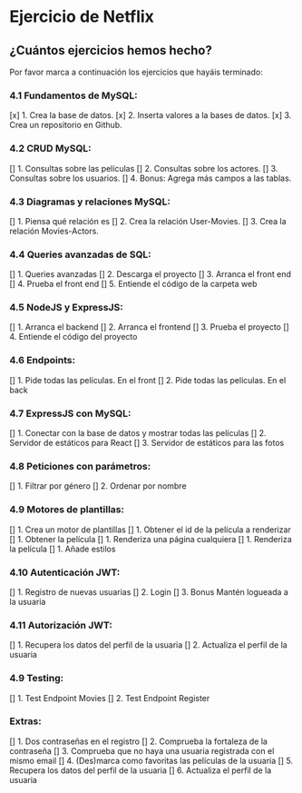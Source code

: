 # Ejercicio de Netflix

## ¿Cuántos ejercicios hemos hecho?

Por favor marca a continuación los ejercicios que hayáis terminado:

### 4.1 Fundamentos de MySQL:

[x] 1. Crea la base de datos.
[x] 2. Inserta valores a la bases de datos.
[x] 3. Crea un repositorio en Github.

### 4.2 CRUD MySQL:

[] 1. Consultas sobre las películas
[] 2. Consultas sobre los actores.
[] 3. Consultas sobre los usuarios.
[] 4. Bonus: Agrega más campos a las tablas.

### 4.3 Diagramas y relaciones MySQL:

[] 1. Piensa qué relación es
[] 2. Crea la relación User-Movies.
[] 3. Crea la relación Movies-Actors.

### 4.4 Queries avanzadas de SQL:

[] 1. Queries avanzadas
[] 2. Descarga el proyecto
[] 3. Arranca el front end
[] 4. Prueba el front end
[] 5. Entiende el código de la carpeta web

### 4.5 NodeJS y ExpressJS:

[] 1. Arranca el backend
[] 2. Arranca el frontend
[] 3. Prueba el proyecto
[] 4. Entiende el código del proyecto

### 4.6 Endpoints:

[] 1. Pide todas las películas. En el front
[] 2. Pide todas las películas. En el back

### 4.7 ExpressJS con MySQL:

[] 1. Conectar con la base de datos y mostrar todas las películas
[] 2. Servidor de estáticos para React
[] 3. Servidor de estáticos para las fotos

### 4.8 Peticiones con parámetros:

[] 1. Filtrar por género
[] 2. Ordenar por nombre

### 4.9 Motores de plantillas:

[] 1. Crea un motor de plantillas
[] 1. Obtener el id de la película a renderizar
[] 1. Obtener la película
[] 1. Renderiza una página cualquiera
[] 1. Renderiza la película
[] 1. Añade estilos

### 4.10 Autenticación JWT:

[] 1. Registro de nuevas usuarias
[] 2. Login
[] 3. Bonus Mantén logueada a la usuaria

### 4.11 Autorización JWT:

[] 1. Recupera los datos del perfil de la usuaria
[] 2. Actualiza el perfil de la usuaria

### 4.9 Testing:

[] 1. Test Endpoint Movies
[] 2. Test Endpoint Register

### Extras:

[] 1. Dos contraseñas en el registro
[] 2. Comprueba la fortaleza de la contraseña
[] 3. Comprueba que no haya una usuaria registrada con el mismo email
[] 4. (Des)marca como favoritas las películas de la usuaria
[] 5. Recupera los datos del perfil de la usuaria
[] 6. Actualiza el perfil de la usuaria
